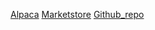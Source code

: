 [Alpaca](https://docs.alpaca.markets/docs/getting-started)
[Marketstore](https://pkg.go.dev/github.com/alpacahq/marketstore#section-readme)
[Github_repo](https://github.com/alpacahq/marketstore?tab=readme-ov-file)